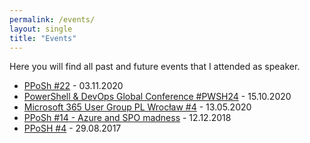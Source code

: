 ```yaml
---
permalink: /events/
layout: single
title: "Events"
---
```


Here you will find all past and future events that I attended as speaker.

* [PPoSh #22](https://www.meetup.com/pl-PL/Polish-PowerShell-Group-PPoSh/events/273504857/) - 03.11.2020
* [PowerShell & DevOps Global Conference #PWSH24](http://web-old.archive.org/web/20201101021600/https://powershell.org/24hour/#1601326982112-7048eaf8-eb8e) - 15.10.2020
* [Microsoft 365 User Group PL Wrocław #4](https://www.meetup.com/pl-PL/Microsoft-365-User-Group-Poland/events/270480941/) - 13.05.2020
* [PPoSh #14 - Azure and SPO madness](https://www.meetup.com/pl-PL/Polish-PowerShell-Group-PPoSh/events/256911696/) - 12.12.2018
* [PPoSH #4](https://www.meetup.com/pl-PL/Polish-PowerShell-Group-PPoSh/events/242088012/) - 29.08.2017
